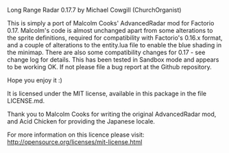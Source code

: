 Long Range Radar 0.17.7 by Michael Cowgill (ChurchOrganist)

This is simply a port of Malcolm Cooks' AdvancedRadar mod for Factorio 0.17.
Malcolm's code is almost unchanged apart from some alterations to the sprite definitions, required for compatibility with Factorio's 0.16.x format, and a couple of alterations to the entity.lua file to enable the blue shading in the minimap. There are also some compatibility changes for 0.17 - see change log for details.
This has been tested in Sandbox mode and appears to be working OK.
If not please file a bug report at the Github repository.

Hope you enjoy it :)

It is licensed under the MIT license, available in this package in the file  LICENSE.md.

Thank you to Malcolm Cooks for writing the original AdvancedRadar mod, and Acid Chicken for providing the Japanese locale.

For more information on this licence please visit: http://opensource.org/licenses/mit-license.html
